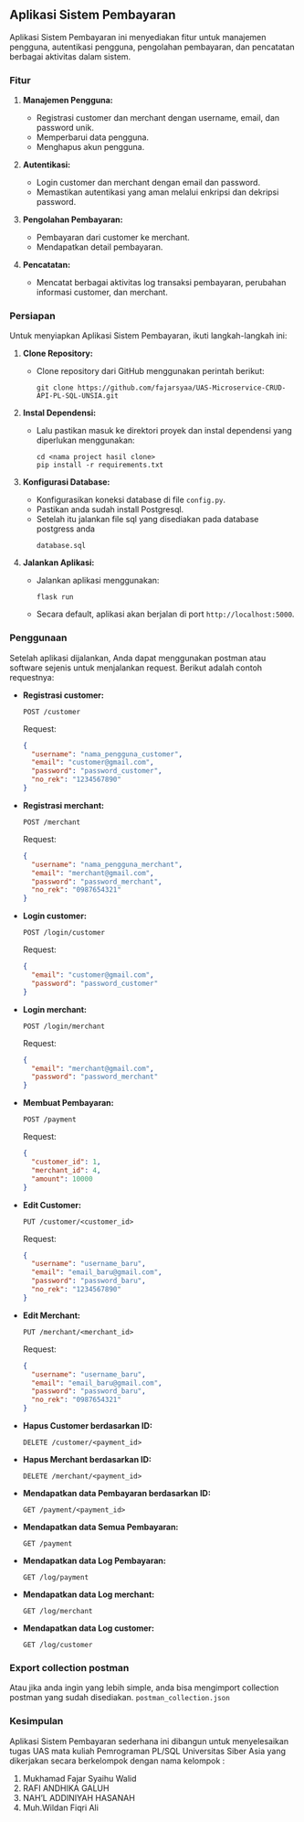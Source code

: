 ##  Aplikasi Sistem Pembayaran

Aplikasi Sistem Pembayaran ini menyediakan fitur untuk manajemen pengguna, autentikasi pengguna, pengolahan pembayaran, dan pencatatan berbagai aktivitas dalam sistem.

### Fitur

1. **Manajemen Pengguna:**
   - Registrasi customer dan merchant dengan username, email, dan password unik.
   - Memperbarui data pengguna.
   - Menghapus akun pengguna.

2. **Autentikasi:**
   - Login customer dan merchant dengan email dan password.
   - Memastikan autentikasi yang aman melalui enkripsi dan dekripsi password.

3. **Pengolahan Pembayaran:**
   - Pembayaran dari customer ke merchant.
   - Mendapatkan detail pembayaran.

4. **Pencatatan:**
   - Mencatat berbagai aktivitas log transaksi pembayaran, perubahan informasi customer, dan merchant.

### Persiapan

Untuk menyiapkan Aplikasi Sistem Pembayaran, ikuti langkah-langkah ini:

1. **Clone Repository:** 
   - Clone repository dari GitHub menggunakan perintah berikut:
     ```
     git clone https://github.com/fajarsyaa/UAS-Microservice-CRUD-API-PL-SQL-UNSIA.git
     ```
   
2. **Instal Dependensi:**
   - Lalu pastikan masuk ke direktori proyek dan instal dependensi yang diperlukan menggunakan:
     ```
     cd <nama project hasil clone>
     pip install -r requirements.txt
     ```
   
3. **Konfigurasi Database:**
   - Konfigurasikan koneksi database di file `config.py`.
   - Pastikan anda sudah install Postgresql.
   - Setelah itu jalankan file sql yang disediakan pada database postgress anda
     ```
     database.sql
     ```

4. **Jalankan Aplikasi:**
   - Jalankan aplikasi menggunakan:
     ```
     flask run
     ```
   - Secara default, aplikasi akan berjalan di port `http://localhost:5000`.
   
### Penggunaan

Setelah aplikasi dijalankan, Anda dapat menggunakan postman atau software sejenis untuk menjalankan request. Berikut adalah contoh requestnya:

- **Registrasi customer:** 
  ```
  POST /customer
  ```
  Request:
  ```json
  {
    "username": "nama_pengguna_customer",
    "email": "customer@gmail.com",
    "password": "password_customer",
    "no_rek": "1234567890"
  }
  ```

- **Registrasi merchant:** 
  ```
  POST /merchant
  ```
  Request:
  ```json
  {
    "username": "nama_pengguna_merchant",
    "email": "merchant@gmail.com",
    "password": "password_merchant",
    "no_rek": "0987654321"
  }
  ```

- **Login customer:**
  ```
  POST /login/customer
  ```
  Request:
  ```json
  {
    "email": "customer@gmail.com",
    "password": "password_customer"
  }
  ```

- **Login merchant:**
  ```
  POST /login/merchant
  ```
  Request:
  ```json
  {
    "email": "merchant@gmail.com",
    "password": "password_merchant"
  }
  ```

- **Membuat Pembayaran:**
  ```
  POST /payment
  ```
  Request:
  ```json
  {
    "customer_id": 1,
    "merchant_id": 4,
    "amount": 10000
  }
  ```

- **Edit Customer:**
  ```
  PUT /customer/<customer_id>
  ```
  Request:
  ```json
  {
    "username": "username_baru",
    "email": "email_baru@gmail.com",
    "password": "password_baru",
    "no_rek": "1234567890"
  }

  ```

- **Edit Merchant:**
  ```
  PUT /merchant/<merchant_id>
  ```
  Request:
  ```json
  {
    "username": "username_baru",
    "email": "email_baru@gmail.com",
    "password": "password_baru",
    "no_rek": "0987654321"
  }
  ```

- **Hapus Customer  berdasarkan ID:**
  ```
  DELETE /customer/<payment_id>
  ```

- **Hapus Merchant berdasarkan ID:**
  ```
  DELETE /merchant/<payment_id>
  ```

- **Mendapatkan data Pembayaran berdasarkan ID:**
  ```
  GET /payment/<payment_id>
  ```

- **Mendapatkan data Semua Pembayaran:**
  ```
  GET /payment
  ```

- **Mendapatkan data Log Pembayaran:**
  ```
  GET /log/payment
  ```

- **Mendapatkan data Log merchant:**
  ```
  GET /log/merchant
  ```

- **Mendapatkan data Log customer:**
  ```
  GET /log/customer
  ```

### Export collection postman
Atau jika anda ingin yang lebih simple, anda bisa mengimport collection postman yang sudah disediakan.
     ```
     postman_collection.json
     ```

### Kesimpulan

Aplikasi Sistem Pembayaran sederhana ini dibangun untuk menyelesaikan tugas UAS mata kuliah Pemrograman PL/SQL  Universitas Siber Asia yang dikerjakan secara berkelompok dengan nama kelompok : 
1. Mukhamad Fajar Syaihu Walid
2. RAFI ANDHIKA GALUH
3. NAH’L ADDINIYAH HASANAH
4. Muh.Wildan Fiqri Ali